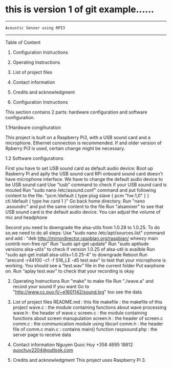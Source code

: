 # this is version 1 of git example......

----------------------------------------------
	Acoustic Sensor using RPI3
--------------------------------------------------

Table of Content
1. Configuration Instructions
2. Operating Instructions
3. List of project files
4. Contact information
5. Credits and acknowledgment


1. Configuration Instructions

This section contains 2 parts: hardware configuration and software configuration.

1.1Hardware congihuration

This project is built on a Raspberry Pi3, with a USB sound card and a microphone.
Ethernet connection is recommended. If and older version of Rpberry Pi3 is used,
certain change might be necessary.

1.2 Software configurations

First you have to set USB sound card as default audio device:
Boot up Rasberry Pi and aplly the USB sound card
RPi onboard sound card doesn't have microphone interface. We have to change the default audio device to be USB sound card
Use "lusb" command to check if your USB sound card is mouted
Run "sudo nano /etc/asound.conf" command and put following content to the file. "pcm.!default { type plug slave { pcm "hw:1,0" } } ctl.!default { type hw card 1 }"
Go back home directory. Run "nano .asoundrc" and put the same content to the file
Run "alsamixer" to see that USB sound card is the default audio device. You can adjust the volume of mic and headphone


Second you need to downgrade the alsa-utils from 1.0.28 to 1.0.25. To do so,we need to do all steps:
Use "sudo nano /etc/apt/sources.list" command and add : "deb http://mirrordirector.raspbian.org/raspbian/ wheezy main contrib non-free rpi"
Run "sudo apt-get update"
Run "sudo aptitude versions alsa-utils" to check if version 1.0.25 of alsa-util is availble
Run "sudo apt-get install alsa-utils=1.0.25-4" to downgrade
Reboot
Run “arecord -r44100 -c1 -f S16_LE -d5 test.wav” to test that your microphone is working. You should see a “test.wav” file in the current folder
Put earphone on. Run “aplay test.wav” to check that your recording is okay

2. Operating Instructions
Run "make" to make file
Run "./wave.a" and record your sound if you want
Go to "http://www.cc.puv.fi/~e1601142/sound.log" too see the data

3. List of project files
README.md	: this file
makefile	: the makefile of this project
wave.c		: the module containing functions about wave processing
wave.h		: the header of wave.c
screen.c	: the module containing functions about screen manupulation
screen.h	: the header of screen.c
comm.c		: the communication module using libcurl
comm.h 	: the header file of comm.c
main.c		: contains main() function
raspsound.php	: the server page to receive data


4. Contact information
Nguyen Quoc Huy
+358 4695 18812
quochuy2204@outlook.com

5. Credits and acknowledgment
This project uses Raspberry Pi 3.
